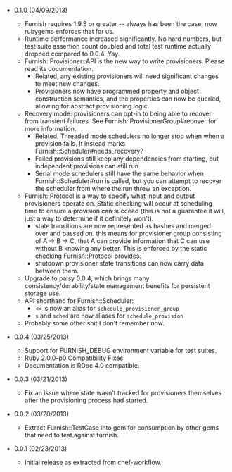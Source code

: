 * 0.1.0 (04/09/2013)
  * Furnish requires 1.9.3 or greater -- always has been the case, now rubygems enforces that for us.
  * Runtime performance increased significantly. No hard numbers, but test
    suite assertion count doubled and total test runtime actually dropped
    compared to 0.0.4. Yay.
  * Furnish::Provisioner::API is the new way to write provisioners. Please read its documentation.
    * Related, any existing provisioners will need significant changes to meet new changes.
    * Provisioners now have programmed property and object construction
      semantics, and the properties can now be queried, allowing for abstract
      provisioning logic.
  * Recovery mode: provisioners can opt-in to being able to recover from
    transient failures. See Furnish::ProvisionerGroup#recover for more
    information.
    * Related, Threaded mode schedulers no longer stop when when a provision
      fails. It instead marks Furnish::Scheduler#needs_recovery?
    * Failed provisions still keep any dependencies from starting, but
      independent provisions can still run.
    * Serial mode schedulers still have the same behavior when
      Furnish::Scheduler#run is called, but you can attempt to recover the
      scheduler from where the run threw an exception.
  * Furnish::Protocol is a way to specify what input and output provisioners
    operate on. Static checking will occur at scheduling time to ensure a
    provision can succeed (this is not a guarantee it will, just a way to
    determine if it definitely won't).
    * state transitions are now represented as hashes and merged over and
      passed on. this means for provisioner group consisting of A -> B -> C,
      that A can provide information that C can use without B knowing any
      better. This is enforced by the static checking Furnish::Protocol
      provides.
    * shutdown provisioner state transitions can now carry data between them.
  * Upgrade to palsy 0.0.4, which brings many consistency/durability/state
    management benefits for persistent storage use.
  * API shorthand for Furnish::Scheduler:
    * `<<` is now an alias for `schedule_provisioner_group`
    * `s` and `sched` are now aliases for `schedule_provision`
  * Probably some other shit I don't remember now.
* 0.0.4 (03/25/2013)
  * Support for FURNISH_DEBUG environment variable for test suites.
  * Ruby 2.0.0-p0 Compatibility Fixes
  * Documentation is RDoc 4.0 compatible.

* 0.0.3 (03/21/2013)
  * Fix an issue where state wasn't tracked for provisioners themselves after the provisioning process had started.

* 0.0.2 (03/20/2013)
  * Extract Furnish::TestCase into gem for consumption by other gems that need to test against furnish.

* 0.0.1 (02/23/2013)
  * Initial release as extracted from chef-workflow.
